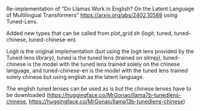 Re-implementation of “Do Llamas Work in English? On the Latent Language of Multilingual Transformers” https://arxiv.org/abs/2402.10588 using Tuned-Lens.

Added new types that can be called from plot_grid.sh (logit, tuned, tuned-chinese, tuned-chinese-en). 

Logit is the original implementation (but using the logit lens provided by the Tuned-lens library), tuned is the tuned lens (trained on slimpj), tuned-chinese is the model with the tuned lens trained solely on the chinese language, and tuned-chinese-en is the model with the tuned lens trained solely chinese but using english as the latent language.

The english tuned lenses can be used as is but the chinese lenses have to be downloaded (https://huggingface.co/MrGonao/llama7b-tunedlens-chinese, https://huggingface.co/MrGonao/llama13b-tunedlens-chinese)

